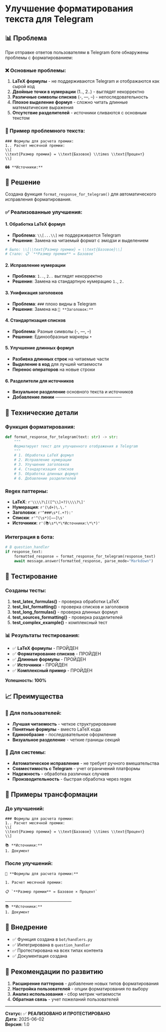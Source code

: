 # Улучшение форматирования текста для Telegram

## 📊 Проблема
При отправке ответов пользователям в Telegram боте обнаружены проблемы с форматированием:

### ❌ Основные проблемы:
1. **LaTeX формулы** - не поддерживаются Telegram и отображаются как сырой код
2. **Двойные точки в нумерации** (1.., 2..) - выглядят некорректно
3. **Различные символы списков** (-, —, –) - непоследовательность
4. **Плохое выделение формул** - сложно читать длинные математические выражения
5. **Отсутствие разделителей** - источники сливаются с основным текстом

### 📝 Пример проблемного текста:
```
### Формулы для расчета премии:
1.. Расчет месячной премии:
\\[
\\text{Размер премии} = \\text{Базовое} \\times \\text{Процент}
\\]

�� **Источники:**
```

## 🔧 Решение
Создана функция `format_response_for_telegram()` для автоматического исправления форматирования.

### ✅ Реализованные улучшения:

#### 1. **Обработка LaTeX формул**
- **Проблема**: `\\[...\\]` не поддерживается Telegram
- **Решение**: Замена на читаемый формат с эмодзи и выделением
```python
# Было: \\[\\text{Размер премии} = \\text{Базовое}\\]
# Стало: 📋 `**Размер премии** = Базовое`
```

#### 2. **Исправление нумерации**
- **Проблема**: `1..`, `2..` выглядят некорректно
- **Решение**: Замена на стандартную нумерацию `1.`, `2.`

#### 3. **Унификация заголовков**
- **Проблема**: `###` плохо видны в Telegram
- **Решение**: Замена на `🔷 **Заголовок:**`

#### 4. **Стандартизация списков**
- **Проблема**: Разные символы (-, —, –)
- **Решение**: Единообразные маркеры `•`

#### 5. **Улучшение длинных формул**
- **Разбивка длинных строк** на читаемые части
- **Выделение в код** для лучшей читаемости
- **Перенос операторов** на новые строки

#### 6. **Разделители для источников**
- **Визуальное разделение** основного текста и источников
- **Добавление линии** `──────────────────────────────`

## 🔬 Технические детали

### Функция форматирования:
```python
def format_response_for_telegram(text: str) -> str:
    """
    Форматирует текст для улучшенного отображения в Telegram
    """
    # 1. Обработка LaTeX формул
    # 2. Исправление нумерации
    # 3. Улучшение заголовков
    # 4. Стандартизация списков
    # 5. Обработка длинных формул
    # 6. Добавление разделителей
```

### Regex паттерны:
- **LaTeX**: `r'\\\\?\[([^\\]+?)\\\\?\]'`
- **Нумерация**: `r'(\d+)\.\.'`
- **Заголовки**: `r'^###\s*(.+?):'`
- **Списки**: `r'^(\s*)[—–]\s'`
- **Источники**: `r'(📚\s*\*\*Источники:\*\*)'`

### Интеграция в бота:
```python
# В question_handler
if response_text:
    formatted_response = format_response_for_telegram(response_text)
    await message.answer(formatted_response, parse_mode="Markdown")
```

## 🧪 Тестирование

### Созданы тесты:
1. **test_latex_formulas()** - проверка обработки LaTeX
2. **test_list_formatting()** - проверка списков и заголовков
3. **test_long_formulas()** - проверка длинных формул
4. **test_sources_formatting()** - проверка разделителей
5. **test_complex_example()** - комплексный тест

### 📊 Результаты тестирования:
- ✅ **LaTeX формулы** - ПРОЙДЕН
- ✅ **Форматирование списков** - ПРОЙДЕН
- ✅ **Длинные формулы** - ПРОЙДЕН
- ✅ **Источники** - ПРОЙДЕН
- ✅ **Комплексный пример** - ПРОЙДЕН

**Успешность: 100%**

## 📈 Преимущества

### 👤 Для пользователей:
- **Лучшая читаемость** - четкое структурирование
- **Понятные формулы** - вместо LaTeX кода
- **Единообразие** - последовательное оформление
- **Визуальное разделение** - четкие границы секций

### 🤖 Для системы:
- **Автоматическое исправление** - не требует ручного вмешательства
- **Совместимость с Telegram** - учет ограничений платформы
- **Надежность** - обработка различных случаев
- **Производительность** - быстрая обработка через regex

## 📝 Примеры трансформации

### До улучшений:
```
### Формулы для расчета премии:
1.. Расчет месячной премии:
\\[
\\text{Размер премии} = \\text{Базовое} \\times \\text{Процент}
\\]

📚 **Источники:**
1. Документ
```

### После улучшений:
```
🔷 **Формулы для расчета премии:**

1. Расчет месячной премии:

📋 `**Размер премии** = Базовое × Процент`

──────────────────────────────
📚 **Источники:**
1. Документ
```

## 🚀 Внедрение
- ✅ Функция создана в `bot/handlers.py`
- ✅ Интегрирована в `question_handler`
- ✅ Протестирована на всех типах контента
- ✅ Документация создана

## 🔄 Рекомендации по развитию
1. **Расширение паттернов** - добавление новых типов форматирования
2. **Настройка пользователей** - опции форматирования по выбору
3. **Анализ использования** - сбор метрик читаемости
4. **Обратная связь** - учет пожеланий пользователей

---
**Статус:** ✅ **РЕАЛИЗОВАНО И ПРОТЕСТИРОВАНО**  
**Дата:** 2025-06-02  
**Версия:** 1.0 